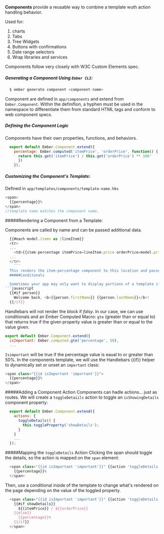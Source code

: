 **Components** provide a reusable way to combine a template wuth action handling behavior.

Used for:
1. charts
2. Tabs
3. Tree Widgets
4. Buttons with confirmations
5. Date range selectors
6. Wrap libraries and services

Components follow very closely with W3C Custom Elements spec.
##### Generating a Component Using `Ember CLI`:
  ```javascript
    $ ember generate component <component-name>
  ```
  Component are defined in `app/components` and extend from `Ember.Component`.  Within the definifion, a hyphen must be used in the namespace to differentiate them from standard HTML tags and conform to web component specs.

  ##### Defining the Component Logic
  Components have their own properties, functions, and behaviors.
  ```javascript
    export default Ember.Component.extend({
      percentage: Ember.computed('itemPrice', 'orderPrice', function() {
        return this.get('itemPrice') / this.get('orderPrice') ** 100'
        })
      });
  ```
  ##### Customizing the Component's Template:

  Defined in `app/templates/components/template-name.hbs`
  ```javascript
  <span>
    {{percentage}}%
  </span>
//template name matches the component name.
  ```
  #####Rendering a Component from a Template:

  Components are called by name and can be passed additional data.
```javascript
  {{#each model.items as |lineItem}}
  <tr>
  ...
    <td>{{item-percentage itemPrice=lineItem.price orderPrice=model.price}}</td>
  ...
  </tr>
    ```
  This renders the item-percentage component to this location and passes the item and order prices to the component.
  #####Conditonals

  Sometimes your app may only want to display portions of a template if a certain property exists.  You may do so using the `{{if}}` helper to  render a block:
```javascript
  {{#if person}}
    Welcome back, <b>{{person.firstName}} {{person.lastName}}</b>!
  {{/if}}
```
Handlebars will not render the block if *falsy*.  In our case, we can use conditionals and an Ember Computed Macro: `gte` (greater than or equal to) that returns true if the given property value is greater than or equal to the value given.
  ```javascript
  export default Ember.Component.extend({
    isImportant: Ember.computed.gte('percentage', 50),
    ...
  ```
`Isimportant` will be true if the percentage value is eaual to or greater than 50%.  In the components template, we will use the Handlebars {{if}} helper to dynamically set or unset an `important` class:
  ```javascript
  <span class="{{id isImportant 'important'}}">
    {{percentage}}%
  </span>
  ```
#####Adding a Component Action
Components can hadle actions... just as routes.  We will create a `toggleDetaiils` action to toggle an `isShowingDetails` component property:

  ```javascript
    export default Ember.Component.extend({
      actions: {
        toggleDetails() {
          this.toggleProperty('showDetails');
        }
      }
      ...
    });
  ```
  #####Mapping the `toggleDetails` Action
  Clicking the span should toggle the details, so the action is mapped on the `span` element:
  ```javascript
    <span class="{{id isImportant 'important'}}" {{action 'toggleDetails'}}>
      {{percentage}}%
    </span>
  ```
  Then, use a conditional inside of the template to change what's rendered on the page depending on the value of the toggled property.
  ```javascript
    <span class="{{id isImportant 'important'}}" {{action 'toggleDetails'}}>
      {{#if showDetails}}
        ${{itemPrice}} / ${{orderPrice}}
      {{else}}
        {{percentage}}%
      {{/if}}
    </span>
  ```
